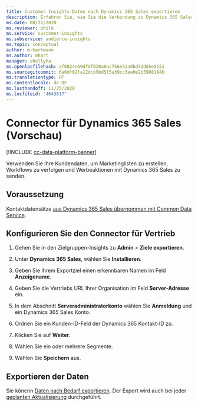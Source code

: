 ```yaml
---
title: Customer Insights-Daten nach Dynamics 365 Sales exportieren
description: Erfahren Sie, wie Sie die Verbindung zu Dynamics 365 Sales konfigurieren.
ms.date: 08/21/2020
ms.reviewer: philk
ms.service: customer-insights
ms.subservice: audience-insights
ms.topic: conceptual
author: m-hartmann
ms.author: mhart
manager: shellyha
ms.openlocfilehash: af0824e69dfdf620a0ac756e32a9bd3dd85e5151
ms.sourcegitcommit: 6a6df62fa12dcb9bd5f5a39cc3ee0e2b3988184b
ms.translationtype: HT
ms.contentlocale: de-DE
ms.lasthandoff: 11/25/2020
ms.locfileid: "4643817"
---
```

# <a name="connector-for-dynamics-365-sales-preview"></a>Connector für Dynamics 365 Sales (Vorschau)

[!INCLUDE [cc-data-platform-banner](../includes/cc-data-platform-banner.md)]

Verwenden Sie Ihre Kundendaten, um Marketinglisten zu erstellen, Workflows zu verfolgen und Werbeaktionen mit Dynamics 365 Sales zu senden.

## <a name="prerequisite"></a>Voraussetzung

Kontaktdatensätze [aus Dynamics 365 Sales übernommen mit Common Data Service](connect-power-query.md).

## <a name="configure-the-connector-for-sales"></a>Konfigurieren Sie den Connector für Vertrieb

1. Gehen Sie in den Zielgruppen-Insights zu **Admin** > **Ziele exportieren**.

1. Unter **Dynamics 365 Sales**, wählen Sie **Installieren**.

1. Geben Sie Ihrem Exportziel einen erkennbaren Namen im Feld **Anzeigename**.

1. Geben Sie die Vertriebs URL Ihrer Organisation im Feld **Server-Adresse** ein.

1. In dem Abschnitt **Serveradministratorkonto** wählen Sie **Anmeldung** und ein Dynamics 365 Sales Konto.

1. Ordnen Sie ein Kunden-ID-Feld der Dynamics 365 Kontakt-ID zu.

1. Klicken Sie auf **Weiter**.

1. Wählen Sie ein oder mehrere Segmente.

1. Wählen Sie **Speichern** aus.

## <a name="export-the-data"></a>Exportieren der Daten

Sie könenn [Daten nach Bedarf exportieren](export-destinations.md). Der Export wird auch bei jeder [geplanten Aktualisierung](system.md#schedule-tab) durchgeführt.
